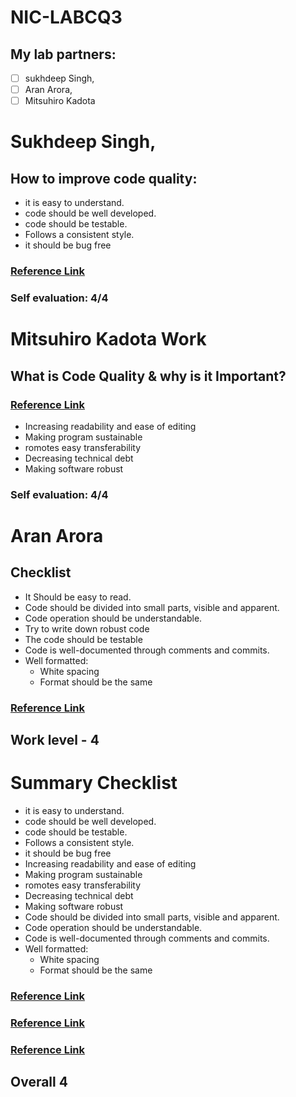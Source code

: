 # NIC-LABCQ3
## My lab partners: 
- [ ] sukhdeep Singh,
- [ ] Aran Arora,
- [ ] Mitsuhiro Kadota
# Sukhdeep Singh,
## How to improve code quality:
- it is easy to understand. 
- code should be well developed.
- code should be testable.
- Follows a consistent style.
- it should be bug free 
### [Reference Link](https://www.perforce.com/blog/sca/what-code-quality-overview-how-improve-code-quality)
 ### Self evaluation: 4/4
# Mitsuhiro Kadota Work
## What is Code Quality & why is it Important?
### [Reference Link](https://www.codegrip.tech/productivity/what-is-code-quality-why-is-it-important/)

- Increasing readability and ease of editing
-  Making program sustainable
- romotes easy transferability
- Decreasing technical debt
- Making software robust

### Self evaluation: 4/4
# Aran Arora
 ## Checklist

- It Should be easy to read.
- Code should be divided into small parts, visible and apparent. 
- Code operation should be understandable.
- Try to write down robust code
- The code should be testable
- Code is well-documented through comments and commits.
- Well formatted:
  - White spacing
  - Format should be the same
### [Reference Link](https://medium.com/@teal33t/clean-code-in-php-best-practices-and-principles-8ccf2f1673a7#:~:text=The%20first%20principle%20of%20writing,as%20proper%20indentation%20and%20formatting.)

## Work level - 4
# Summary Checklist
- it is easy to understand. 
- code should be well developed.
- code should be testable.
- Follows a consistent style.
- it should be bug free 
- Increasing readability and ease of editing
-  Making program sustainable
- romotes easy transferability
- Decreasing technical debt
- Making software robust
- Code should be divided into small parts, visible and apparent. 
- Code operation should be understandable.
- Code is well-documented through comments and commits.
- Well formatted:
  - White spacing
  - Format should be the same
 ### [Reference Link](https://medium.com/@teal33t/clean-code-in-php-best-practices-and-principles-8ccf2f1673a7#:~:text=The%20first%20principle%20of%20writing,as%20proper%20indentation%20and%20formatting.)
 ### [Reference Link](https://www.codegrip.tech/productivity/what-is-code-quality-why-is-it-important/)
### [Reference Link](https://www.perforce.com/blog/sca/what-code-quality-overview-how-improve-code-quality)

## Overall 4
